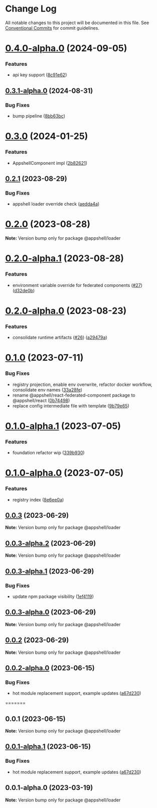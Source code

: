 # Change Log

All notable changes to this project will be documented in this file.
See [Conventional Commits](https://conventionalcommits.org) for commit guidelines.

# [0.4.0-alpha.0](https://github.com/navaris/appshell/compare/@appshell/loader@0.3.1-alpha.0...@appshell/loader@0.4.0-alpha.0) (2024-09-05)


### Features

* api key support ([8c91e62](https://github.com/navaris/appshell/commit/8c91e6240b3d879af9bdd5949924865da0e0f8a1))





## [0.3.1-alpha.0](https://github.com/navaris/appshell/compare/@appshell/loader@0.3.0...@appshell/loader@0.3.1-alpha.0) (2024-08-31)


### Bug Fixes

* bump pipeline ([8bb63bc](https://github.com/navaris/appshell/commit/8bb63bcae1928c01bb6bc853d88010939e686af5))





# [0.3.0](https://github.com/navaris/appshell/compare/@appshell/loader@0.2.1...@appshell/loader@0.3.0) (2024-01-25)


### Features

* AppshellComponent impl ([2b82621](https://github.com/navaris/appshell/commit/2b82621c13302f790a8e1c457f9a82f39903fc1f))





## [0.2.1](https://github.com/navaris/appshell/compare/@appshell/loader@0.2.0...@appshell/loader@0.2.1) (2023-08-29)


### Bug Fixes

* appshell loader override check ([aedda4a](https://github.com/navaris/appshell/commit/aedda4abf81560297dce03df09fba68e8785242f))





# [0.2.0](https://github.com/navaris/appshell/compare/@appshell/loader@0.2.0-alpha.1...@appshell/loader@0.2.0) (2023-08-28)

**Note:** Version bump only for package @appshell/loader





# [0.2.0-alpha.1](https://github.com/navaris/appshell/compare/@appshell/loader@0.2.0-alpha.0...@appshell/loader@0.2.0-alpha.1) (2023-08-28)


### Features

* environment variable override for federated components ([#27](https://github.com/navaris/appshell/issues/27)) ([d32de0b](https://github.com/navaris/appshell/commit/d32de0b0d1cbb1792715e1b363c80ed4600df155))





# [0.2.0-alpha.0](https://github.com/navaris/appshell/compare/@appshell/loader@0.1.0...@appshell/loader@0.2.0-alpha.0) (2023-08-23)


### Features

* consolidate runtime artifacts ([#26](https://github.com/navaris/appshell/issues/26)) ([a29479a](https://github.com/navaris/appshell/commit/a29479a49f0c5ec1273c9f8e4c7384096f2d4ba0))





# [0.1.0](https://github.com/navaris/appshell/compare/@appshell/loader@0.1.0-alpha.1...@appshell/loader@0.1.0) (2023-07-11)


### Bug Fixes

* registry projection, enable env overwrite, refactor docker workflow, consolidate env names ([33a28fe](https://github.com/navaris/appshell/commit/33a28fe76b58e05c5b6b6b33d4b402e52bb29e70))
* rename @appshell/react-federated-component package to @appshell/react ([0b74498](https://github.com/navaris/appshell/commit/0b74498bf17ba73db4d936c8a012af1d3b111a28))
* replace config intermediate file with template ([9b79e65](https://github.com/navaris/appshell/commit/9b79e65b355686a0cca273c89c7164bb031e8437))





# [0.1.0-alpha.1](https://github.com/navaris/appshell/compare/@appshell/loader@0.0.3...@appshell/loader@0.1.0-alpha.1) (2023-07-05)


### Features

* foundation refactor wip ([339b930](https://github.com/navaris/appshell/commit/339b9306accaa9aba1712f3a0dee6c4cab7ed273))





# [0.1.0-alpha.0](https://github.com/navaris/appshell/compare/@appshell/loader@0.0.3...@appshell/loader@0.1.0-alpha.0) (2023-07-05)


### Features

* registry index ([8e6ee0a](https://github.com/navaris/appshell/commit/8e6ee0a6a377584efa2ee702168025f46108b8c5))





## [0.0.3](https://github.com/navaris/appshell/compare/@appshell/loader@0.0.3-alpha.2...@appshell/loader@0.0.3) (2023-06-29)

**Note:** Version bump only for package @appshell/loader





## [0.0.3-alpha.2](https://github.com/navaris/appshell/compare/@appshell/loader@0.0.2...@appshell/loader@0.0.3-alpha.2) (2023-06-29)

**Note:** Version bump only for package @appshell/loader





## [0.0.3-alpha.1](https://github.com/navaris/appshell/compare/@appshell/loader@0.0.3-alpha.0...@appshell/loader@0.0.3-alpha.1) (2023-06-29)


### Bug Fixes

* update npm package visibility ([1ef4119](https://github.com/navaris/appshell/commit/1ef411903dd038dfc781e8ce0700811e5460c903))





## [0.0.3-alpha.0](https://github.com/navaris/appshell/compare/@appshell/loader@0.0.2-alpha.0...@appshell/loader@0.0.3-alpha.0) (2023-06-29)

**Note:** Version bump only for package @appshell/loader





## [0.0.2](https://github.com/navaris/appshell/compare/@appshell/loader@0.0.2-alpha.0...@appshell/loader@0.0.2) (2023-06-29)

**Note:** Version bump only for package @appshell/loader





## [0.0.2-alpha.0](https://github.com/navaris/appshell/compare/@appshell/loader@0.0.1...@appshell/loader@0.0.2-alpha.0) (2023-06-15)


### Bug Fixes

* hot module replacement support, example updates ([a67d230](https://github.com/navaris/appshell/commit/a67d2303b40f5911373225cc0b4ccf9b67c33d11))





=======
## 0.0.1 (2023-06-15)

**Note:** Version bump only for package @appshell/loader





## [0.0.1-alpha.1](https://github.com/navaris/appshell/compare/@appshell/loader@0.0.1-alpha.0...@appshell/loader@0.0.1-alpha.1) (2023-06-15)


### Bug Fixes

* hot module replacement support, example updates ([a67d230](https://github.com/navaris/appshell/commit/a67d2303b40f5911373225cc0b4ccf9b67c33d11))





## 0.0.1-alpha.0 (2023-03-19)

**Note:** Version bump only for package @appshell/loader
